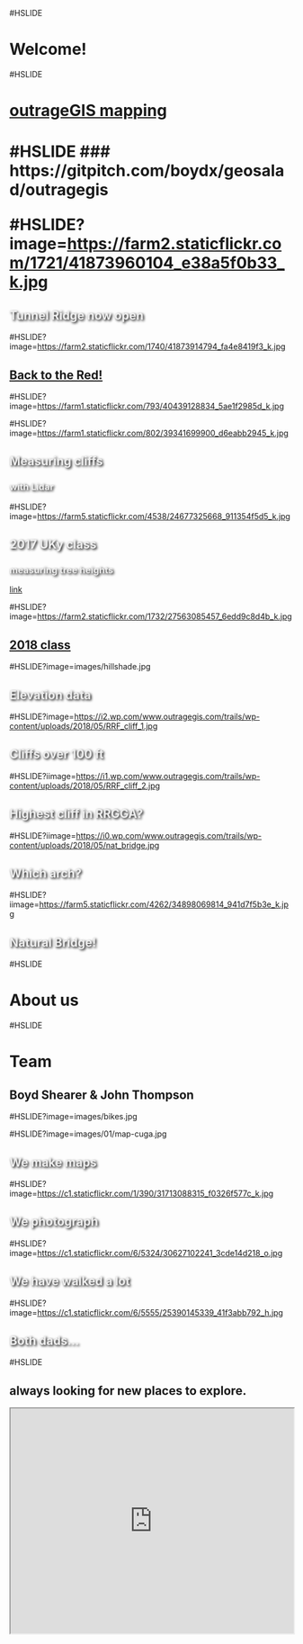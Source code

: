 #HSLIDE
# Welcome!

#HSLIDE
<h1><a href="https://outrageGIS.com" target="blank">outrageGIS mapping</a><h1>
#HSLIDE
### https://gitpitch.com/boydx/geosalad/outragegis



#HSLIDE?image=https://farm2.staticflickr.com/1721/41873960104_e38a5f0b33_k.jpg
<h2 style="color:#eee;text-shadow: 2px 2px 4px #000;">Tunnel Ridge now open</h2>

#HSLIDE?image=https://farm2.staticflickr.com/1740/41873914794_fa4e8419f3_k.jpg
<a href="https://outragegis.com/gorge" target="blank"><h2>Back to the Red!</h2></a>

#HSLIDE?image=https://farm1.staticflickr.com/793/40439128834_5ae1f2985d_k.jpg

#HSLIDE?image=https://farm1.staticflickr.com/802/39341699900_d6eabb2945_k.jpg
<h2 style="color:#eee;text-shadow: 2px 2px 4px #000;">Measuring cliffs</h2>
<h3 style="color:#eee;text-shadow: 2px 2px 4px #000;">with Lidar</h3>

#HSLIDE?image=https://farm5.staticflickr.com/4538/24677325668_911354f5d5_k.jpg
<h2 style="color:#eee;text-shadow: 2px 2px 4px #000;">2017 UKy class</h2>
<h3 style="color:#eee;text-shadow: 2px 2px 4px #000;">measuring tree heights</h3>
<a href="https://rvirto01.github.io/NRE355_Tree_canopy_study/north_limestone/index.html">link</a>

#HSLIDE?image=https://farm2.staticflickr.com/1732/27563085457_6edd9c8d4b_k.jpg
<a href="https://www.outragegis.com/trails/2018/05/21/red-river-gorge-map-update/" target="blank"><h2>2018 class</h2></a>

#HSLIDE?image=images/hillshade.jpg
<h2 style="color:#eee;text-shadow: 2px 2px 4px #000;">Elevation data</h2>

#HSLIDE?image=https://i2.wp.com/www.outragegis.com/trails/wp-content/uploads/2018/05/RRF_cliff_1.jpg
<h2 style="color:#eee;text-shadow: 2px 2px 4px #000;">Cliffs over 100 ft</h2>

#HSLIDE?iimage=https://i1.wp.com/www.outragegis.com/trails/wp-content/uploads/2018/05/RRF_cliff_2.jpg
<h2 style="color:#eee;text-shadow: 2px 2px 4px #000;">Highest cliff in RRGGA?</h2>

#HSLIDE?iimage=https://i0.wp.com/www.outragegis.com/trails/wp-content/uploads/2018/05/nat_bridge.jpg
<h2 style="color:#eee;text-shadow: 2px 2px 4px #000;">Which arch?</h2>

#HSLIDE?iimage=https://farm5.staticflickr.com/4262/34898069814_941d7f5b3e_k.jpg
<h2 style="color:#eee;text-shadow: 2px 2px 4px #000;">Natural Bridge!</h2>



#HSLIDE
# About us

#HSLIDE
# Team
## Boyd Shearer & John Thompson

#HSLIDE?image=images/bikes.jpg

#HSLIDE?image=images/01/map-cuga.jpg
<h2 style="color:#eee;text-shadow: 2px 2px 4px #000;">We make maps</h2>


#HSLIDE?image=https://c1.staticflickr.com/1/390/31713088315_f0326f577c_k.jpg
<h2 style="color:#eee;text-shadow: 2px 2px 4px #000;">We photograph</h2>

#HSLIDE?image=https://c1.staticflickr.com/6/5324/30627102241_3cde14d218_o.jpg
<h2 style="color:#eee;text-shadow: 2px 2px 4px #000;">We have walked a lot</h2>

#HSLIDE?image=https://c1.staticflickr.com/6/5555/25390145339_41f3abb792_h.jpg
<h2 style="color:#eee;text-shadow: 2px 2px 4px #000;">Both dads...</h2>

#HSLIDE
## always looking for new places to explore.
<iframe src="https://outragegis.com/maps/bluegrass/" width="100%" height="400px"></frame>




#HSLIDE
# History
<a href="https://web.archive.org/web/20000531221159/http://outragegis.com/" target="blank">2000</a> | <a href="https://web.archive.org/web/20090403025358/http://outragegis.com/" target="blank">2009</a> | <a href="https://web.archive.org/web/20090401000000*/http://outragegis.com/" target="blank">Totally wayback</a>

#HSLIDE?image=https://farm8.staticflickr.com/7767/27221655082_08a04acbb5_h.jpg
# Gorge

#HSLIDE?image=http://pixel.outragegis.com/d/3840-2/acg.jpg
<a href="https://outragegis.com/gorge/index.html" target="blank"><h2>Gorge 2001</h2></a>

#HSLIDE?image=images/rrg-elevation.jpg

#HSLIDE?image=http://pixel.outragegis.com/d/3892-4/aac.jpg

#HSLIDE?image=images/Sample-5th_Ed-RRG-CliftyWil.jpg

#HSLIDE
## Weather stations
<a href="https://www.outragegis.com/weather/" target="blank"><h3>Can I take it?</h3></a>
<a href="https://github.com/boydx/outrageGIS-weather-stations" target="blank">repo</a>

#HSLIDE
## Future?
<a href="https://www.sheltoweetrace.com" target="blank"><h3>Web mapping</h3></a>








#HSLIDE
<h1><a href="https://outrageGIS.com/about" target="blank">About us</a><h1>
